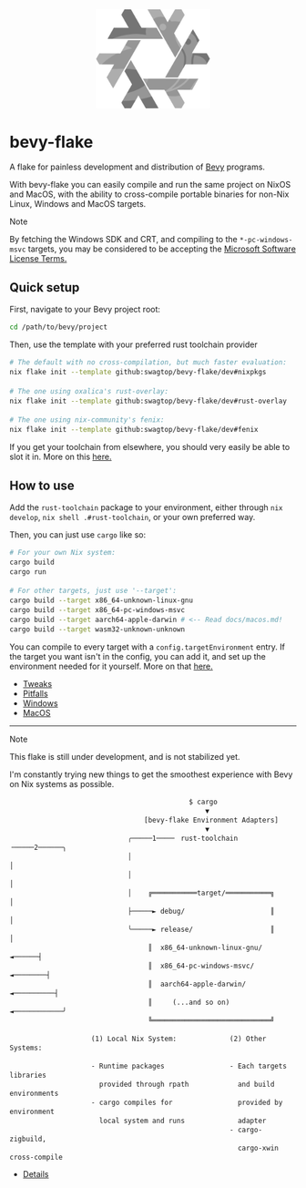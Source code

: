 <div align="center"> <img src="bevy-flake.svg" width="200"/> </div>

# bevy-flake

A flake for painless development and distribution of [Bevy][bevy] programs.

With bevy-flake you can easily compile and run the same project on NixOS and
MacOS, with the ability to cross-compile portable binaries for non-Nix Linux,
Windows and MacOS targets.

[bevy]: https://github.com/bevyengine/bevy

> [!NOTE]
> By fetching the Windows SDK and CRT, and compiling to the `*-pc-windows-msvc`
> targets, you may be considered to be accepting the
> [Microsoft Software License Terms.][license]

[license]: https://go.microsoft.com/fwlink/?LinkId=2086102

## Quick setup

First, navigate to your Bevy project root:

```sh
cd /path/to/bevy/project
```

Then, use the template with your preferred rust toolchain provider

```sh
# The default with no cross-compilation, but much faster evaluation:
nix flake init --template github:swagtop/bevy-flake/dev#nixpkgs

# The one using oxalica's rust-overlay:
nix flake init --template github:swagtop/bevy-flake/dev#rust-overlay

# The one using nix-community's fenix:
nix flake init --template github:swagtop/bevy-flake/dev#fenix
```

If you get your toolchain from elsewhere, you should very easily be able to slot
it in. More on this [here.](docs/tweaks.md)

## How to use

Add the `rust-toolchain` package to your environment, either through
`nix develop`, `nix shell .#rust-toolchain`, or your own preferred way.

Then, you can just use `cargo` like so:

```sh
# For your own Nix system:
cargo build
cargo run

# For other targets, just use '--target':
cargo build --target x86_64-unknown-linux-gnu
cargo build --target x86_64-pc-windows-msvc
cargo build --target aarch64-apple-darwin # <-- Read docs/macos.md!
cargo build --target wasm32-unknown-unknown
```

You can compile to every target with a `config.targetEnvironment` entry.
If the target you want isn't in the config, you can add it, and set up the
environment needed for it yourself. More on that [here.](docs/tweaks.md)

- [Tweaks](docs/tweaks.md)
- [Pitfalls](docs/pitfalls.md)
- [Windows](docs/windows.md)
- [MacOS](docs/macos.md)

--------------------------------------------------------------------------------

> [!NOTE]
> This flake is still under development, and is not stabilized yet.
>
> I'm constantly trying new things to get the smoothest experience with Bevy on
> Nix systems as possible.

```
                                            $ cargo
                                                ▼
                                 [bevy-flake Environment Adapters]
                                                ▼
                             ╭─────1────╴ rust-toolchain ╶─────2──────╮
                             │                                        │
                             │                                        │
                             │    ╔═══════════target/═══════════╗     │
                             ├─────► debug/                     ║     │
                             ╰─────► release/                   ║     │
                                  ║  x86_64-unknown-linux-gnu/ ◄──────┤ 
                                  ║  x86_64-pc-windows-msvc/ ◄────────┤        
                                  ║  aarch64-apple-darwin/ ◄──────────┤  
                                  ║     (...and so on)   ◄────────────╯  
                                  ╚═════════════════════════════╝

                    (1) Local Nix System:             (2) Other Systems:

                    - Runtime packages                - Each targets libraries
                      provided through rpath            and build environments
                    - cargo compiles for                provided by environment
                      local system and runs             adapter
                                                      - cargo-zigbuild,
                                                        cargo-xwin cross-compile
```

- [Details](docs/details.md)
